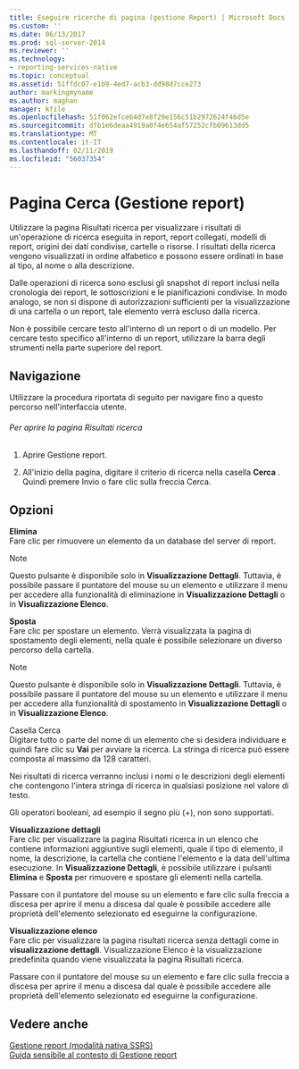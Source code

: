 ```yaml
---
title: Eseguire ricerche di pagina (gestione Report) | Microsoft Docs
ms.custom: ''
ms.date: 06/13/2017
ms.prod: sql-server-2014
ms.reviewer: ''
ms.technology:
- reporting-services-native
ms.topic: conceptual
ms.assetid: 51ffdc07-e1b9-4ed7-acb3-dd98d7cce273
author: markingmyname
ms.author: maghan
manager: kfile
ms.openlocfilehash: 51f062efce64d7e8f29e156c51b2972624f46d5e
ms.sourcegitcommit: dfb1e6deaa4919a0f4e654af57252cfb09613dd5
ms.translationtype: MT
ms.contentlocale: it-IT
ms.lasthandoff: 02/11/2019
ms.locfileid: "56037354"
---
```

# <a name="search-page-report-manager"></a>Pagina Cerca (Gestione report)
  Utilizzare la pagina Risultati ricerca per visualizzare i risultati di un'operazione di ricerca eseguita in report, report collegati, modelli di report, origini dei dati condivise, cartelle o risorse. I risultati della ricerca vengono visualizzati in ordine alfabetico e possono essere ordinati in base al tipo, al nome o alla descrizione.  
  
 Dalle operazioni di ricerca sono esclusi gli snapshot di report inclusi nella cronologia dei report, le sottoscrizioni e le pianificazioni condivise. In modo analogo, se non si dispone di autorizzazioni sufficienti per la visualizzazione di una cartella o un report, tale elemento verrà escluso dalla ricerca.  
  
 Non è possibile cercare testo all'interno di un report o di un modello. Per cercare testo specifico all'interno di un report, utilizzare la barra degli strumenti nella parte superiore del report.  
  
## <a name="navigation"></a>Navigazione  
 Utilizzare la procedura riportata di seguito per navigare fino a questo percorso nell'interfaccia utente.  
  
###### <a name="to-open-the-search-results-page"></a>Per aprire la pagina Risultati ricerca  
  
1.  Aprire Gestione report.  
  
2.  All'inizio della pagina, digitare il criterio di ricerca nella casella **Cerca** . Quindi premere Invio o fare clic sulla freccia Cerca.  
  
## <a name="options"></a>Opzioni  
 **Elimina**  
 Fare clic per rimuovere un elemento da un database del server di report.  
  
> [!NOTE]  
>  Questo pulsante è disponibile solo in **Visualizzazione Dettagli**. Tuttavia, è possibile passare il puntatore del mouse su un elemento e utilizzare il menu per accedere alla funzionalità di eliminazione in **Visualizzazione Dettagli** o in **Visualizzazione Elenco**.  
  
 **Sposta**  
 Fare clic per spostare un elemento. Verrà visualizzata la pagina di spostamento degli elementi, nella quale è possibile selezionare un diverso percorso della cartella.  
  
> [!NOTE]  
>  Questo pulsante è disponibile solo in **Visualizzazione Dettagli**. Tuttavia, è possibile passare il puntatore del mouse su un elemento e utilizzare il menu per accedere alla funzionalità di spostamento in **Visualizzazione Dettagli** o in **Visualizzazione Elenco**.  
  
 Casella Cerca  
 Digitare tutto o parte del nome di un elemento che si desidera individuare e quindi fare clic su **Vai** per avviare la ricerca. La stringa di ricerca può essere composta al massimo da 128 caratteri.  
  
 Nei risultati di ricerca verranno inclusi i nomi o le descrizioni degli elementi che contengono l'intera stringa di ricerca in qualsiasi posizione nel valore di testo.  
  
 Gli operatori booleani, ad esempio il segno più (+), non sono supportati.  
  
 **Visualizzazione dettagli**  
 Fare clic per visualizzare la pagina Risultati ricerca in un elenco che contiene informazioni aggiuntive sugli elementi, quale il tipo di elemento, il nome, la descrizione, la cartella che contiene l'elemento e la data dell'ultima esecuzione. In **Visualizzazione Dettagli**, è possibile utilizzare i pulsanti **Elimina** e **Sposta** per rimuovere e spostare gli elementi nella cartella.  
  
 Passare con il puntatore del mouse su un elemento e fare clic sulla freccia a discesa per aprire il menu a discesa dal quale è possibile accedere alle proprietà dell'elemento selezionato ed eseguirne la configurazione.  
  
 **Visualizzazione elenco**  
 Fare clic per visualizzare la pagina risultati ricerca senza dettagli come in **visualizzazione dettagli**. Visualizzazione Elenco è la visualizzazione predefinita quando viene visualizzata la pagina Risultati ricerca.  
  
 Passare con il puntatore del mouse su un elemento e fare clic sulla freccia a discesa per aprire il menu a discesa dal quale è possibile accedere alle proprietà dell'elemento selezionato ed eseguirne la configurazione.  
  
## <a name="see-also"></a>Vedere anche  
 [Gestione report &#40;modalità nativa SSRS&#41;](../../2014/reporting-services/report-manager-ssrs-native-mode.md)   
 [Guida sensibile al contesto di Gestione report](../../2014/reporting-services/report-manager-f1-help.md)  
  
  
